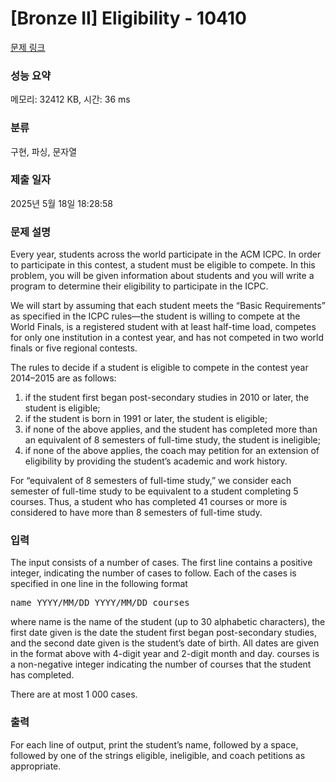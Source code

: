 # [Bronze II] Eligibility - 10410 

[문제 링크](https://www.acmicpc.net/problem/10410) 

### 성능 요약

메모리: 32412 KB, 시간: 36 ms

### 분류

구현, 파싱, 문자열

### 제출 일자

2025년 5월 18일 18:28:58

### 문제 설명

<p>Every year, students across the world participate in the ACM ICPC. In order to participate in this contest, a student must be eligible to compete. In this problem, you will be given information about students and you will write a program to determine their eligibility to participate in the ICPC.</p>

<p>We will start by assuming that each student meets the “Basic Requirements” as specified in the ICPC rules—the student is willing to compete at the World Finals, is a registered student with at least half-time load, competes for only one institution in a contest year, and has not competed in two world finals or five regional contests.</p>

<p>The rules to decide if a student is eligible to compete in the contest year 2014–2015 are as follows:</p>

<ol>
	<li>if the student first began post-secondary studies in 2010 or later, the student is eligible;</li>
	<li>if the student is born in 1991 or later, the student is eligible;</li>
	<li>if none of the above applies, and the student has completed more than an equivalent of 8 semesters of full-time study, the student is ineligible;</li>
	<li>if none of the above applies, the coach may petition for an extension of eligibility by providing the student’s academic and work history.</li>
</ol>

<p>For “equivalent of 8 semesters of full-time study,” we consider each semester of full-time study to be equivalent to a student completing 5 courses. Thus, a student who has completed 41 courses or more is considered to have more than 8 semesters of full-time study.</p>

### 입력 

 <p>The input consists of a number of cases. The first line contains a positive integer, indicating the number of cases to follow. Each of the cases is specified in one line in the following format</p>

<pre>name YYYY/MM/DD YYYY/MM/DD courses</pre>

<p>where name is the name of the student (up to 30 alphabetic characters), the first date given is the date the student first began post-secondary studies, and the second date given is the student’s date of birth. All dates are given in the format above with 4-digit year and 2-digit month and day. courses is a non-negative integer indicating the number of courses that the student has completed.</p>

<p>There are at most 1 000 cases.</p>

### 출력 

 <p>For each line of output, print the student’s name, followed by a space, followed by one of the strings eligible, ineligible, and coach petitions as appropriate.</p>

